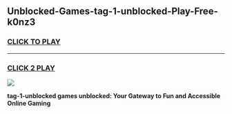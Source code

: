
## Unblocked-Games-tag-1-unblocked-Play-Free-k0nz3
<h3>
<a href="https://premium76.site?title=tag-1-unblocked&ref=23A">CLICK TO PLAY</a></h3>
<hr>

<h3>
<a href="https://premium76.site?title=tag-1-unblocked&ref=23A">CLICK 2 PLAY</a>
  
</h3>

<a href="https://premium76.site?title=tag-1-unblocked&ref=23A"><img src="https://clearcache.store/games.png"></a>


**tag-1-unblocked games unblocked: Your Gateway to Fun and Accessible Online Gaming**

